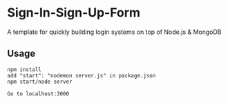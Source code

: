 # Sign-In-Sign-Up-Form
A template for quickly building login systems on top of Node.js &amp; MongoDB

## Usage
```
npm install
add "start": "nodemon server.js" in package.json
npm start/node server

Go to localhost:3000
```
